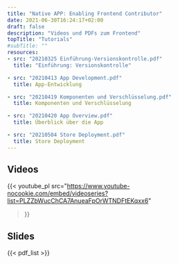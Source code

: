 ```yaml
---
title: "Native APP: Enabling Frontend Contributor"
date: 2021-06-30T16:24:17+02:00
draft: false
description: "Videos und PDFs zum Frontend"
topTitle: "Tutorials"
#subTitle: ""
resources:
- src: "20210325 Einführung-Versionskontrolle.pdf"
  title: "Einführung: Versionskontrolle"

- src: "20210413 App Development.pdf"
  title: App-Entwicklung

- src: "20210419 Komponenten und Verschlüsselung.pdf"
  title: Komponenten und Verschlüsselung

- src: "20210420 App Overview.pdf"
  title: Überblick über die App

- src: "20210504 Store Deployment.pdf"
  title: Store Deployment
---
```



## Videos
{{< youtube_pl
    src="https://www.youtube-nocookie.com/embed/videoseries?list=PLZZbWucChCA7AnueaFpOrWTNDFtEKqxx6"
>}}

## Slides
{{< pdf_list >}}
